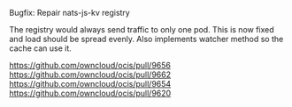 Bugfix: Repair nats-js-kv registry

The registry would always send traffic to only one pod. This is now fixed and load should be spread evenly. Also implements watcher method so the cache can use it.

https://github.com/owncloud/ocis/pull/9656
https://github.com/owncloud/ocis/pull/9662
https://github.com/owncloud/ocis/pull/9654
https://github.com/owncloud/ocis/pull/9620
